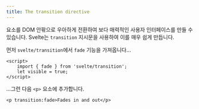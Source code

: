 ```yaml
---
title: The transition directive
---
```


요소를 DOM 안팎으로 우아하게 전환하여 보다 매력적인 사용자 인터페이스를 만들 수 있습니다. Svelte는 `transition` 지시문을 사용하여 이를 매우 쉽게 만듭니다.

먼저 `svelte/transition`에서 `fade` 기능을 가져옵니다...

```svelte
<script>
	import { fade } from 'svelte/transition';
	let visible = true;
</script>
```

...그런 다음 `<p>` 요소에 추가합니다.

```svelte
<p transition:fade>Fades in and out</p>
```

